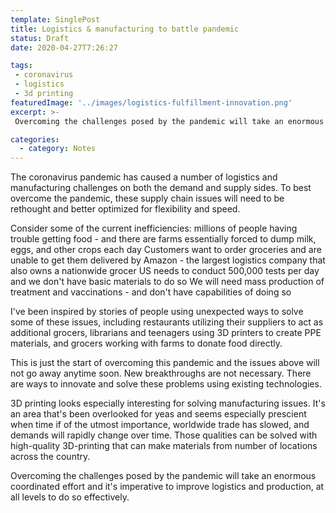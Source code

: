 ```yaml
---
template: SinglePost
title: Logistics & manufacturing to battle pandemic
status: Draft
date: 2020-04-27T7:26:27
tags:
 - coronavirus
 - logistics
 - 3d printing
featuredImage: '../images/logistics-fulfillment-innovation.png'
excerpt: >-
 Overcoming the challenges posed by the pandemic will take an enormous coordinated effort and it's imperative to improve logistics and production, at all levels to do so effectively. To best overcome the pandemic, these supply chain issues will need to be rethought and better optimized for flexibility and speed. 3D printing looks especially interesting for solving manufacturing issues.

categories:
  - category: Notes
---
```

The coronavirus pandemic has caused a number of logistics and manufacturing challenges on both the demand and supply sides. To best overcome the pandemic, these supply chain issues will need to be rethought and better optimized for flexibility and speed.

Consider some of the current inefficiencies:
millions of people having trouble getting food - and there are farms essentially forced to dump milk, eggs, and other crops each day
Customers want to order groceries and are unable to get them delivered by Amazon - the largest logistics company that also owns a nationwide grocer
US needs to conduct 500,000 tests per day and we don't have basic materials to do so
We will need mass production of treatment and vaccinations - and don't have capabilities of doing so

I've been inspired by stories of people using unexpected ways to solve some of these issues, including restaurants utilizing their suppliers to act as additional grocers, librarians and teenagers using 3D printers to create PPE materials, and grocers working with farms to donate food directly.

This is just the start of overcoming this pandemic and the issues above will not go away anytime soon. New breakthroughs are not necessary. There are ways to innovate and solve these problems using existing technologies.

3D printing looks especially interesting for solving manufacturing issues. It's an area that's been overlooked for yeas and seems especially prescient when time if of the utmost importance, worldwide trade has slowed, and demands will rapidly change over time. Those qualities can be solved with high-quality 3D-printing that can make materials from number of locations across the country.

Overcoming the challenges posed by the pandemic will take an enormous coordinated effort and it's imperative to improve logistics and production, at all levels to do so effectively.
